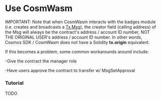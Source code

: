 # Use CosmWasm

IMPORTANT: Note that when CosmWasm interacts with the badges module (i.e. creates and broadcasts a [Tx Msg](../need-to-know/tx-msg-interfaces.md)), the creator field (calling address) of the Msg will always be the contract's address / account ID number, NOT THE ORIGINAL USER's address / account ID number. In other words, Cosmos SDK / CosmWasm does not have a Solidity **tx.origin** equivalent.



If this becomes a problem, some common workarounds around include:

\-Give the contract the manager role

\-Have users approve the contract to transfer w/ MsgSetApproval

### Tutorial

TODO
